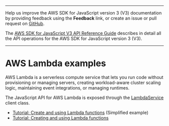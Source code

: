 --------

Help us improve the AWS SDK for JavaScript version 3 \(V3\) documentation by providing feedback using the **Feedback** link, or create an issue or pull request on [GitHub](https://github.com/awsdocs/aws-sdk-for-javascript-v3)\.

 The [AWS SDK for JavaScript V3 API Reference Guide](https://docs.aws.amazon.com/AWSJavaScriptSDK/v3/latest/index.html) describes in detail all the API operations for the AWS SDK for JavaScript version 3 \(V3\)\.

--------

# AWS Lambda examples<a name="lambda-examples"></a>

AWS Lambda is a serverless compute service that lets you run code without provisioning or managing servers, creating workload\-aware cluster scaling logic, maintaining event integrations, or managing runtimes\. 

The JavaScript API for AWS Lambda is exposed through the [LambdaService](https://docs.aws.amazon.com/AWSJavaScriptSDK/v3/latest/clients/client-lambda/) client class\.
+ [Tutorial: Create and using Lambda functions](lambda-create-table-example.md) \(Simplified example\)
+ [Tutorial: Creating and using Lambda functions](using-lambda-functions.md)